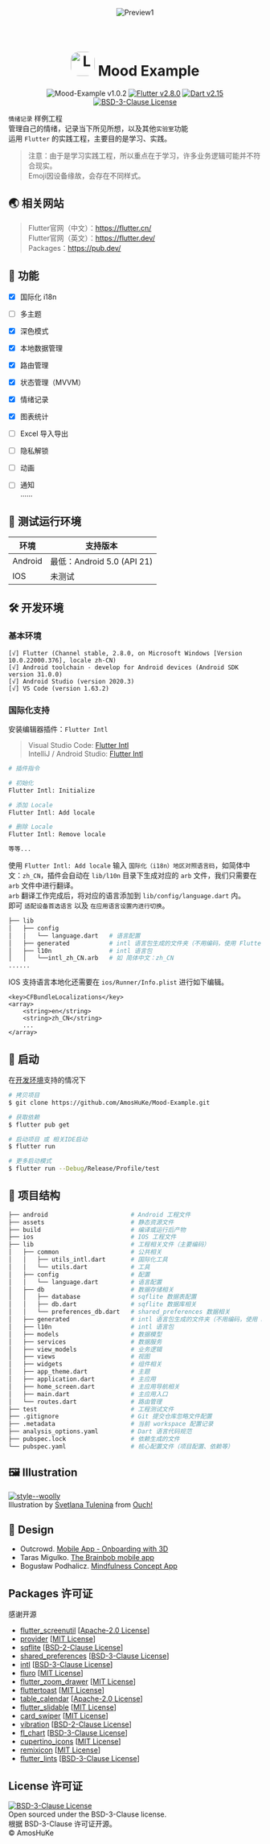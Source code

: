 
<p align="center">
<img alt="Preview1" src="./.README/preview/preview1.png">
</p>

<br/>

<h1 align="center"> 
<img alt="Logo" src="./.README/logo/logo.png" width="48px" style="border-radius:16px;" /> Mood Example
</h1> 

<p align="center">
<img alt="Mood-Example v1.0.2" src="https://img.shields.io/badge/Mood--Example-v1.0.2-3e4663"/> 
<a target="_blank" href="https://flutter.dev/"><img alt="Flutter v2.8.0" src="https://img.shields.io/badge/Flutter-v2.8.0-46D1FD"/></a> 
<a target="_blank" href="https://dart.dev/"><img alt="Dart v2.15" src="https://img.shields.io/badge/Dart-v2.15-04599D"/></a> 
<a target="_blank" href="https://github.com/AmosHuKe/Mood-Example/blob/main/LICENSE"><img alt="BSD-3-Clause License" src="https://img.shields.io/badge/license-BSD--3--Clause-green"/></a> 
</p> 


`情绪记录` 样例工程  
管理自己的情绪，记录当下所见所想，以及其他`实验室`功能  
运用 `Flutter` 的实践工程，主要目的是学习、实践。  
> 注意：由于是学习实践工程，所以重点在于学习，许多业务逻辑可能并不符合现实。  
> Emoji因设备缘故，会存在不同样式。  


## 🌏 相关网站

> Flutter官网（中文）：<a target="_blank" href="https://flutter.cn/">https://flutter.cn/</a>  
> Flutter官网（英文）：<a target="_blank" href="https://flutter.dev/">https://flutter.dev/</a>  
> Packages：<a target="_blank" href="https://pub.dev/">https://pub.dev/</a>  


## 🔖 功能

- [x] 国际化 i18n  
- [ ] 多主题  
- [x] 深色模式  
- [x] 本地数据管理  
- [x] 路由管理  
- [x] 状态管理（MVVM）  
- [x] 情绪记录  
- [x] 图表统计    
- [ ] Excel 导入导出  
- [ ] 隐私解锁  
- [ ] 动画  
- [ ] 通知  
……


## 📱 测试运行环境

| 环境 | 支持版本 |  
| --- | --- |  
| Android | 最低：Android 5.0 (API 21) |  
| IOS | 未测试 |  


## 🛠️ 开发环境

### 基本环境  

```
[√] Flutter (Channel stable, 2.8.0, on Microsoft Windows [Version 10.0.22000.376], locale zh-CN)  
[√] Android toolchain - develop for Android devices (Android SDK version 31.0.0)  
[√] Android Studio (version 2020.3)  
[√] VS Code (version 1.63.2)  
```  

### 国际化支持  

安装编辑器插件：`Flutter Intl`  
> Visual Studio Code: [Flutter Intl](https://marketplace.visualstudio.com/items?itemName=localizely.flutter-intl)   
> IntelliJ / Android Studio: [Flutter Intl](https://plugins.jetbrains.com/plugin/13666-flutter-intl)  

```sh
# 插件指令

# 初始化
Flutter Intl: Initialize

# 添加 Locale
Flutter Intl: Add locale

# 删除 Locale
Flutter Intl: Remove locale

等等...
```  

使用 `Flutter Intl: Add locale` 输入 `国际化（i18n）地区对照语言码`，如简体中文：`zh_CN`，插件会自动在 `lib/l10n` 目录下生成对应的 `arb` 文件，我们只需要在 `arb` 文件中进行翻译。  
`arb` 翻译工作完成后，将对应的语言添加到 `lib/config/language.dart` 内。  
即可 `适配设备首选语言` 以及 `在应用语言设置内进行切换`。  

```sh
├── lib
│   ├── config
│   │   └── language.dart   # 语言配置
│   ├── generated           # intl 语言包生成的文件夹（不用编码，使用 Flutter Intl 插件自动生成）
│   ├── l10n                # intl 语言包
│   │   └──intl_zh_CN.arb   # 如 简体中文：zh_CN
......
```

IOS 支持语言本地化还需要在 `ios/Runner/Info.plist` 进行如下编辑。
```
<key>CFBundleLocalizations</key>
<array>
    <string>en</string>
    <string>zh_CN</string>
    ...
</array>
```
  


## 🎉 启动

在[开发环境](#%EF%B8%8F-%E5%BC%80%E5%8F%91%E7%8E%AF%E5%A2%83)支持的情况下  

```sh
# 拷贝项目
$ git clone https://github.com/AmosHuKe/Mood-Example.git

# 获取依赖
$ flutter pub get

# 启动项目 或 相关IDE启动
$ flutter run

# 更多启动模式
$ flutter run --Debug/Release/Profile/test
```

## 📑 项目结构

```sh
├── android                       # Android 工程文件 
├── assets                        # 静态资源文件
├── build                         # 编译或运行后产物
├── ios                           # IOS 工程文件
├── lib                           # 工程相关文件（主要编码）
│   ├── common                    # 公共相关
│   │   ├── utils_intl.dart       # 国际化工具
│   │   └── utils.dart            # 工具
│   ├── config                    # 配置
│   │   └── language.dart         # 语言配置
│   ├── db                        # 数据存储相关
│   │   ├── database              # sqflite 数据表配置
│   │   ├── db.dart               # sqflite 数据库相关
│   │   └── preferences_db.dart   # shared_preferences 数据相关
│   ├── generated                 # intl 语言包生成的文件夹（不用编码，使用 Flutter Intl 插件自动生成）
│   ├── l10n                      # intl 语言包
│   ├── models                    # 数据模型
│   ├── services                  # 数据服务
│   ├── view_models               # 业务逻辑
│   ├── views                     # 视图
│   ├── widgets                   # 组件相关
│   ├── app_theme.dart            # 主题
│   ├── application.dart          # 主应用
│   ├── home_screen.dart          # 主应用导航相关
│   ├── main.dart                 # 主应用入口
│   └── routes.dart               # 路由管理
├── test                          # 工程测试文件
├── .gitignore                    # Git 提交仓库忽略文件配置
├── .metadata                     # 当前 workspace 配置记录
├── analysis_options.yaml         # Dart 语言代码规范
├── pubspec.lock                  # 依赖生成的文件
└── pubspec.yaml                  # 核心配置文件（项目配置、依赖等）
```


## 🖼️ Illustration

<a target="_blank" href="https://icons8.com/illustrations/style--woolly"><img alt="style--woolly" src="https://img.shields.io/badge/Illustration Style-Woolly-BA5A56"/></a>  
Illustration by <a target="_blank" href="https://icons8.com/illustrations/author/5ed4dd0e01d03600149fec60">Svetlana Tulenina</a> from <a target="_blank" href="https://icons8.com/illustrations">Ouch!</a>  


## 🎨 Design

* Outcrowd. [Mobile App - Onboarding with 3D](https://dribbble.com/shots/14238732-Mobile-App-Onboarding-with-3D)  
* Taras Migulko. [The Brainbob mobile app](https://dribbble.com/shots/15865091-The-Brainbob-mobile-app)  
* Bogusław Podhalicz. [Mindfulness Concept App](https://dribbble.com/shots/15733031-Mindfulness-Concept-App)  


## Packages 许可证  

感谢开源  

* [flutter_screenutil](https://pub.dev/packages/flutter_screenutil) [[Apache-2.0 License](https://pub.dev/packages/flutter_screenutil/license)]  
* [provider](https://pub.dev/packages/provider) [[MIT License](https://pub.dev/packages/provider/license)]  
* [sqflite](https://pub.dev/packages/sqflite) [[BSD-2-Clause License](https://pub.dev/packages/sqflite/license)]  
* [shared_preferences](https://pub.dev/packages/shared_preferences) [[BSD-3-Clause License](https://pub.dev/packages/shared_preferences/license)]  
* [intl](https://pub.dev/packages/intl) [[BSD-3-Clause License](https://pub.dev/packages/intl/license)]  
* [fluro](https://pub.dev/packages/fluro) [[MIT License](https://pub.dev/packages/fluro/license)]  
* [flutter_zoom_drawer](https://pub.dev/packages/flutter_zoom_drawer) [[MIT License](https://pub.dev/packages/flutter_zoom_drawer/license)]  
* [fluttertoast](https://pub.dev/packages/fluttertoast) [[MIT License](https://pub.dev/packages/fluttertoast/license)]  
* [table_calendar](https://pub.dev/packages/table_calendar) [[Apache-2.0 License](https://pub.dev/packages/table_calendar/license)]  
* [flutter_slidable](https://pub.dev/packages/flutter_slidable) [[MIT License](https://pub.dev/packages/flutter_slidable/license)]  
* [card_swiper](https://pub.dev/packages/card_swiper) [[MIT License](https://pub.dev/packages/card_swiper/license)]  
* [vibration](https://pub.dev/packages/vibration) [[BSD-2-Clause License](https://pub.dev/packages/vibration/license)]  
* [fl_chart](https://pub.dev/packages/fl_chart) [[BSD-3-Clause License](https://pub.dev/packages/fl_chart/license)]  
* [cupertino_icons](https://pub.dev/packages/cupertino_icons) [[MIT License](https://pub.dev/packages/cupertino_icons/license)]  
* [remixicon](https://pub.dev/packages/remixicon) [[MIT License](https://pub.dev/packages/remixicon/license)]  
* [flutter_lints](https://pub.dev/packages/flutter_lints) [[BSD-3-Clause License](https://pub.dev/packages/flutter_lints/license)]  


## License 许可证

[![BSD-3-Clause License](https://img.shields.io/badge/license-BSD--3--Clause-green)](https://github.com/AmosHuKe/Mood-Example/blob/main/LICENSE)  
Open sourced under the BSD-3-Clause license.  
根据 BSD-3-Clause 许可证开源。  
© AmosHuKe
